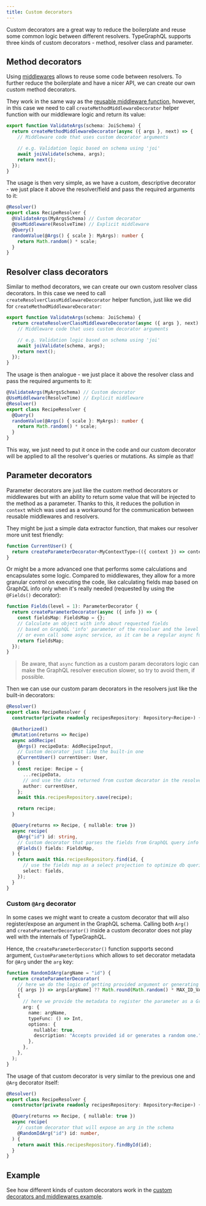 ```yaml
---
title: Custom decorators
---
```


Custom decorators are a great way to reduce the boilerplate and reuse some common logic between different resolvers. TypeGraphQL supports three kinds of custom decorators - method, resolver class and parameter.

## Method decorators

Using [middlewares](./middlewares.md) allows to reuse some code between resolvers. To further reduce the boilerplate and have a nicer API, we can create our own custom method decorators.

They work in the same way as the [reusable middleware function](./middlewares.md#reusable-middleware), however, in this case we need to call `createMethodMiddlewareDecorator` helper function with our middleware logic and return its value:

```ts
export function ValidateArgs(schema: JoiSchema) {
  return createMethodMiddlewareDecorator(async ({ args }, next) => {
    // Middleware code that uses custom decorator arguments

    // e.g. Validation logic based on schema using 'joi'
    await joiValidate(schema, args);
    return next();
  });
}
```

The usage is then very simple, as we have a custom, descriptive decorator - we just place it above the resolver/field and pass the required arguments to it:

```ts
@Resolver()
export class RecipeResolver {
  @ValidateArgs(MyArgsSchema) // Custom decorator
  @UseMiddleware(ResolveTime) // Explicit middleware
  @Query()
  randomValue(@Args() { scale }: MyArgs): number {
    return Math.random() * scale;
  }
}
```

## Resolver class decorators

Similar to method decorators, we can create our own custom resolver class decorators.
In this case we need to call `createResolverClassMiddlewareDecorator` helper function, just like we did for `createMethodMiddlewareDecorator`:

```ts
export function ValidateArgs(schema: JoiSchema) {
  return createResolverClassMiddlewareDecorator(async ({ args }, next) => {
    // Middleware code that uses custom decorator arguments

    // e.g. Validation logic based on schema using 'joi'
    await joiValidate(schema, args);
    return next();
  });
}
```

The usage is then analogue - we just place it above the resolver class and pass the required arguments to it:

```ts
@ValidateArgs(MyArgsSchema) // Custom decorator
@UseMiddleware(ResolveTime) // Explicit middleware
@Resolver()
export class RecipeResolver {
  @Query()
  randomValue(@Args() { scale }: MyArgs): number {
    return Math.random() * scale;
  }
}
```

This way, we just need to put it once in the code and our custom decorator will be applied to all the resolver's queries or mutations. As simple as that!

## Parameter decorators

Parameter decorators are just like the custom method decorators or middlewares but with an ability to return some value that will be injected to the method as a parameter. Thanks to this, it reduces the pollution in `context` which was used as a workaround for the communication between reusable middlewares and resolvers.

They might be just a simple data extractor function, that makes our resolver more unit test friendly:

```ts
function CurrentUser() {
  return createParameterDecorator<MyContextType>(({ context }) => context.currentUser);
}
```

Or might be a more advanced one that performs some calculations and encapsulates some logic. Compared to middlewares, they allow for a more granular control on executing the code, like calculating fields map based on GraphQL info only when it's really needed (requested by using the `@Fields()` decorator):

```ts
function Fields(level = 1): ParameterDecorator {
  return createParameterDecorator(async ({ info }) => {
    const fieldsMap: FieldsMap = {};
    // Calculate an object with info about requested fields
    // based on GraphQL 'info' parameter of the resolver and the level parameter
    // or even call some async service, as it can be a regular async function and we can just 'await'
    return fieldsMap;
  });
}
```

> Be aware, that `async` function as a custom param decorators logic can make the GraphQL resolver execution slower, so try to avoid them, if possible.

Then we can use our custom param decorators in the resolvers just like the built-in decorators:

```ts
@Resolver()
export class RecipeResolver {
  constructor(private readonly recipesRepository: Repository<Recipe>) {}

  @Authorized()
  @Mutation(returns => Recipe)
  async addRecipe(
    @Args() recipeData: AddRecipeInput,
    // Custom decorator just like the built-in one
    @CurrentUser() currentUser: User,
  ) {
    const recipe: Recipe = {
      ...recipeData,
      // and use the data returned from custom decorator in the resolver code
      author: currentUser,
    };
    await this.recipesRepository.save(recipe);

    return recipe;
  }

  @Query(returns => Recipe, { nullable: true })
  async recipe(
    @Arg("id") id: string,
    // Custom decorator that parses the fields from GraphQL query info
    @Fields() fields: FieldsMap,
  ) {
    return await this.recipesRepository.find(id, {
      // use the fields map as a select projection to optimize db queries
      select: fields,
    });
  }
}
```

### Custom `@Arg` decorator

In some cases we might want to create a custom decorator that will also register/expose an argument in the GraphQL schema.
Calling both `Arg()` and `createParameterDecorator()` inside a custom decorator does not play well with the internals of TypeGraphQL.

Hence, the `createParameterDecorator()` function supports second argument, `CustomParameterOptions` which allows to set decorator metadata for `@Arg` under the `arg` key:

```ts
function RandomIdArg(argName = "id") {
  return createParameterDecorator(
    // here we do the logic of getting provided argument or generating a random one
    ({ args }) => args[argName] ?? Math.round(Math.random() * MAX_ID_VALUE),
    {
      // here we provide the metadata to register the parameter as a GraphQL argument
      arg: {
        name: argName,
        typeFunc: () => Int,
        options: {
          nullable: true,
          description: "Accepts provided id or generates a random one.",
        },
      },
    },
  );
}
```

The usage of that custom decorator is very similar to the previous one and `@Arg` decorator itself:

```ts
@Resolver()
export class RecipeResolver {
  constructor(private readonly recipesRepository: Repository<Recipe>) {}

  @Query(returns => Recipe, { nullable: true })
  async recipe(
    // custom decorator that will expose an arg in the schema
    @RandomIdArg("id") id: number,
  ) {
    return await this.recipesRepository.findById(id);
  }
}
```

## Example

See how different kinds of custom decorators work in the [custom decorators and middlewares example](https://github.com/MichalLytek/type-graphql/tree/master/examples/middlewares-custom-decorators).
